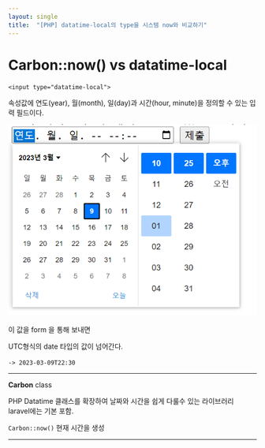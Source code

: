 ```yaml
---
layout: single
title:  "[PHP] datatime-local의 type을 시스템 now와 비교하기"
---
```


# Carbon::now() vs datatime-local



`<input type="datatime-local">` 

속성값에 연도(year), 월(month), 일(day)과 시간(hour, minute)을 정의할 수 있는 입력 필드이다.


![datatime-local](images/datatime-local.png)

이 값을 form 을 통해 보내면

UTC형식의 date 타입의 값이 넘어간다.

`-> 2023-03-09T22:30`


---

**Carbon** class

PHP Datatime 클래스를 확장하여 날짜와 시간을 쉽게 다룰수 있는 라이브러리 laravel에는 기본 포함.

`Carbon::now()` 현재 시간을 생성

---


